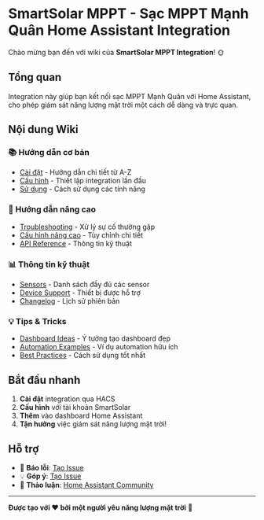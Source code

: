 # SmartSolar MPPT - Sạc MPPT Mạnh Quân Home Assistant Integration

Chào mừng bạn đến với wiki của **SmartSolar MPPT Integration**! 🌞

## Tổng quan

Integration này giúp bạn kết nối sạc MPPT Mạnh Quân với Home Assistant, cho phép giám sát năng lượng mặt trời một cách dễ dàng và trực quan.

## Nội dung Wiki

### 📚 Hướng dẫn cơ bản
- [Cài đặt](Cài-đặt) - Hướng dẫn chi tiết từ A-Z
- [Cấu hình](Cấu-hình) - Thiết lập integration lần đầu
- [Sử dụng](Sử-dụng) - Cách sử dụng các tính năng

### 🔧 Hướng dẫn nâng cao
- [Troubleshooting](Troubleshooting) - Xử lý sự cố thường gặp
- [Cấu hình nâng cao](Cấu-hình-nâng-cao) - Tùy chỉnh chi tiết
- [API Reference](API-Reference) - Thông tin kỹ thuật

### 📊 Thông tin kỹ thuật
- [Sensors](Sensors) - Danh sách đầy đủ các sensor
- [Device Support](Device-Support) - Thiết bị được hỗ trợ
- [Changelog](Changelog) - Lịch sử phiên bản

### 💡 Tips & Tricks
- [Dashboard Ideas](Dashboard-Ideas) - Ý tưởng tạo dashboard đẹp
- [Automation Examples](Automation-Examples) - Ví dụ automation hữu ích
- [Best Practices](Best-Practices) - Cách sử dụng tốt nhất

## Bắt đầu nhanh

1. **Cài đặt** integration qua HACS
2. **Cấu hình** với tài khoản SmartSolar
3. **Thêm** vào dashboard Home Assistant
4. **Tận hưởng** việc giám sát năng lượng mặt trời!

## Hỗ trợ

- 🐛 **Báo lỗi**: [Tạo Issue](https://github.com/ngoviet/smartsolar-ha/issues/new)
- 💡 **Góp ý**: [Tạo Issue](https://github.com/ngoviet/smartsolar-ha/issues/new)
- 💬 **Thảo luận**: [Home Assistant Community](https://community.home-assistant.io/)

---

**Được tạo với ❤️ bởi một người yêu năng lượng mặt trời** 🌱
